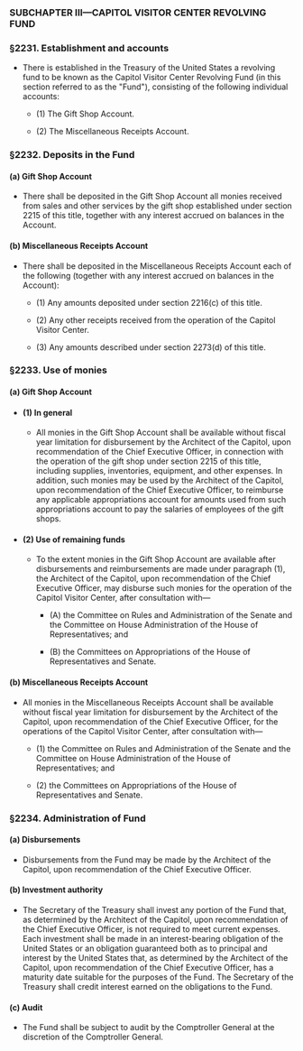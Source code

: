 ### SUBCHAPTER III—CAPITOL VISITOR CENTER REVOLVING FUND

### §2231. Establishment and accounts
* There is established in the Treasury of the United States a revolving fund to be known as the Capitol Visitor Center Revolving Fund (in this section referred to as the "Fund"), consisting of the following individual accounts:

  * (1) The Gift Shop Account.

  * (2) The Miscellaneous Receipts Account.

### §2232. Deposits in the Fund
#### (a) Gift Shop Account
* There shall be deposited in the Gift Shop Account all monies received from sales and other services by the gift shop established under section 2215 of this title, together with any interest accrued on balances in the Account.

#### (b) Miscellaneous Receipts Account
* There shall be deposited in the Miscellaneous Receipts Account each of the following (together with any interest accrued on balances in the Account):

  * (1) Any amounts deposited under section 2216(c) of this title.

  * (2) Any other receipts received from the operation of the Capitol Visitor Center.

  * (3) Any amounts described under section 2273(d) of this title.

### §2233. Use of monies
#### (a) Gift Shop Account
* #### (1) In general
  * All monies in the Gift Shop Account shall be available without fiscal year limitation for disbursement by the Architect of the Capitol, upon recommendation of the Chief Executive Officer, in connection with the operation of the gift shop under section 2215 of this title, including supplies, inventories, equipment, and other expenses. In addition, such monies may be used by the Architect of the Capitol, upon recommendation of the Chief Executive Officer, to reimburse any applicable appropriations account for amounts used from such appropriations account to pay the salaries of employees of the gift shops.

* #### (2) Use of remaining funds
  * To the extent monies in the Gift Shop Account are available after disbursements and reimbursements are made under paragraph (1), the Architect of the Capitol, upon recommendation of the Chief Executive Officer, may disburse such monies for the operation of the Capitol Visitor Center, after consultation with—

    * (A) the Committee on Rules and Administration of the Senate and the Committee on House Administration of the House of Representatives; and

    * (B) the Committees on Appropriations of the House of Representatives and Senate.

#### (b) Miscellaneous Receipts Account
* All monies in the Miscellaneous Receipts Account shall be available without fiscal year limitation for disbursement by the Architect of the Capitol, upon recommendation of the Chief Executive Officer, for the operations of the Capitol Visitor Center, after consultation with—

  * (1) the Committee on Rules and Administration of the Senate and the Committee on House Administration of the House of Representatives; and

  * (2) the Committees on Appropriations of the House of Representatives and Senate.

### §2234. Administration of Fund
#### (a) Disbursements
* Disbursements from the Fund may be made by the Architect of the Capitol, upon recommendation of the Chief Executive Officer.

#### (b) Investment authority
* The Secretary of the Treasury shall invest any portion of the Fund that, as determined by the Architect of the Capitol, upon recommendation of the Chief Executive Officer, is not required to meet current expenses. Each investment shall be made in an interest-bearing obligation of the United States or an obligation guaranteed both as to principal and interest by the United States that, as determined by the Architect of the Capitol, upon recommendation of the Chief Executive Officer, has a maturity date suitable for the purposes of the Fund. The Secretary of the Treasury shall credit interest earned on the obligations to the Fund.

#### (c) Audit
* The Fund shall be subject to audit by the Comptroller General at the discretion of the Comptroller General.